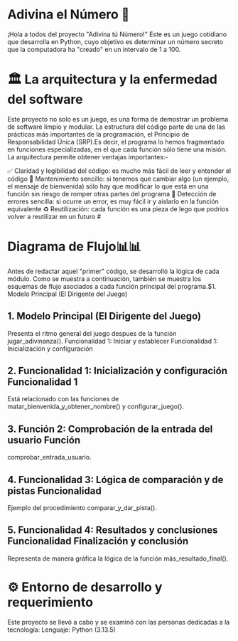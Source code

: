 # Adivina el Número 🎲
¡Hola a todos del proyecto "Adivina tú Número!" Este es un juego cotidiano que desarrolla en Python, cuyo objetivo es determinar un número secreto que la computadora ha "creado" en un intervalo de 1 a 100.

# 🏛️ La arquitectura y la enfermedad del software
Este proyecto no solo es un juego, es una forma de demostrar un problema de software limpio y modular. La estructura del código parte de una de las prácticas más importantes de la programación, el Principio de Responsabilidad Única (SRP).Es decir, el programa lo hemos fragmentado en funciones especializadas, en el que cada función sólo tiene una misión. La arquitectura permite obtener ventajas importantes:-

✅ Claridad y legibilidad del código: es mucho más fácil de leer y entender el código
🔧 Mantenimiento sencillo: si tenemos que cambiar algo (un ejemplo, el mensaje de bienvenida) sólo hay que modificar lo que está en una función sin riesgo de romper otras partes del programa
🐞 Detección de errores sencilla: si ocurre un error, es muy fácil ir y aislarlo en la función equivalente
♻️ Reutilización: cada función es una pieza de lego que podrios volver a reutilizar en un futuro #
 # Diagrama de Flujo📊📊
Antes de redactar aquel "primer" código, se desarrolló la lógica de cada módulo. Como se muestra a continuación, también se muestra los esquemas de flujo asociados a cada función principal del programa.$1. Modelo Principal (El Dirigente del Juego)

## 1. Modelo Principal (El Dirigente del Juego)
Presenta el ritmo general del juego despues de la función jugar_adivinanza(). Funcionalidad 1: Iniciar y establecer Funcionalidad 1: Inicialización y configuración

## 2. Funcionalidad 1: Inicialización y configuración Funcionalidad 1
Está relacionado con las funciones de matar_bienvenida_y_obtener_nombre() y configurar_juego().

## 3. Función 2: Comprobación de la entrada del usuario Función
comprobar_entrada_usuario.

## 4. Funcionalidad 3: Lógica de comparación y de pistas Funcionalidad
Ejemplo del procedimiento comparar_y_dar_pista().

## 5. Funcionalidad 4: Resultados y conclusiones Funcionalidad Finalización y conclusión
Representa de manera gráfica la lógica de la función más_resultado_final().

# ⚙️ Entorno de desarrollo y requerimiento
Este proyecto se llevó a cabo y se examinó con las personas dedicadas a la tecnología: Lenguaje: Python (3.13.5)
